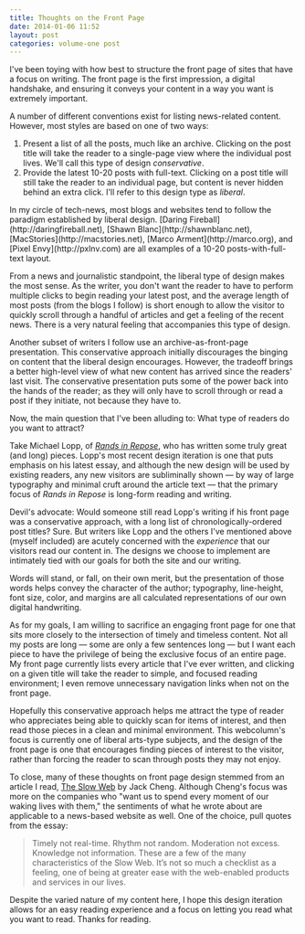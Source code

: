 ```yaml
---
title: Thoughts on the Front Page
date: 2014-01-06 11:52
layout: post
categories: volume-one post
---
```

I've been toying with how best to structure the front page of sites that have a focus on writing. The front page is the first impression, a digital handshake, and ensuring it conveys your content in a way you want is extremely important. 

A number of different conventions exist for listing news-related content. However, most styles are based on one of two ways: 

1. Present a list of all the posts, much like an archive. Clicking on the post title will take the reader to a single-page view where the individual post lives. We'll call this type of design _conservative_. 
2. Provide the latest 10-20 posts with full-text. Clicking on a post title will still take the reader to an individual page, but content is never hidden behind an extra click. I'll refer to this design type as _liberal_.  

<aside>In my circle of tech-news, most blogs and websites tend to follow the paradigm established by liberal design. [Daring Fireball](http://daringfireball.net), [Shawn Blanc](http://shawnblanc.net), [MacStories](http://macstories.net), [Marco Arment](http://marco.org), and [Pixel Envy](http://pxlnv.com) are all examples of a 10-20 posts-with-full-text layout.</aside>

From a news and journalistic standpoint, the liberal type of design makes the most sense. As the writer, you don't want the reader to have to perform multiple clicks to begin reading your latest post, and the average length of most posts (from the blogs I follow) is short enough to allow the visitor to quickly scroll through a handful of articles and get a feeling of the recent news. There is a very natural feeling that accompanies this type of design.

Another subset of writers I follow use an archive-as-front-page presentation. This conservative approach initially discourages the binging on content that the liberal design encourages. However, the tradeoff brings a better high-level view of what new content has arrived since the readers' last visit. The conservative presentation puts some of the power back into the hands of the reader; as they will only have to scroll through or read a post if they initiate, not because they have to. 

Now, the main question that I've been alluding to: What type of readers do you want to attract? 

Take Michael Lopp, of [_Rands in Repose_](http://randsinrepose.com), who has written some truly great (and long) pieces. Lopp's most recent design iteration is one that puts emphasis on his latest essay, and although the new design will be used by existing readers, any new visitors are subliminally shown &mdash; by way of large typography and minimal cruft around the article text &mdash; that the primary focus of _Rands in Repose_ is long-form reading and writing.

Devil's advocate: Would someone still read Lopp's writing if his front page was a conservative approach, with a long list of chronologically-ordered post titles? Sure. But writers like Lopp and the others I've mentioned above (myself included) are acutely concerned with the _experience_ that our visitors read our content in. The designs we choose to implement are intimately tied with our goals for both the site and our writing. 

<aside>Words will stand, or fall, on their own merit, but the presentation of those words helps convey the character of the author; typography, line-height, font size, color, and margins are all calculated representations of our own digital handwriting.</aside>

As for my goals, I am willing to sacrifice an engaging front page for one that sits more closely to the intersection of timely and timeless content. Not all my posts are long &mdash; some are only a few sentences long &mdash; but I want each piece to have the privilege of being the exclusive focus of an entire page. My front page currently lists every article that I've ever written, and clicking on a given title will take the reader to simple, and focused reading environment; I even remove unnecessary navigation links when not on the front page. 

Hopefully this conservative approach helps me attract the type of reader who appreciates being able to quickly scan for items of interest, and then read those pieces in a clean and minimal environment. This webcolumn's focus is currently one of liberal arts-type subjects, and the design of the front page is one that encourages finding pieces of interest to the visitor, rather than forcing the reader to scan through posts they may not enjoy. 

To close, many of these thoughts on front page design stemmed from an article I read, [The Slow Web](http://jackcheng.com/the-slow-web) by Jack Cheng. Although Cheng's focus was more on the companies who "want us to spend every moment of our waking lives with them," the sentiments of what he wrote about are applicable to a news-based website as well. One of the choice, pull quotes from the essay: 

> Timely not real-time. Rhythm not random. Moderation not excess. Knowledge not information. These are a few of the many characteristics of the Slow Web. It’s not so much a checklist as a feeling, one of being at greater ease with the web-enabled products and services in our lives.

Despite the varied nature of my content here, I hope this design iteration allows for an easy reading experience and a focus on letting you read what you want to read. Thanks for reading.